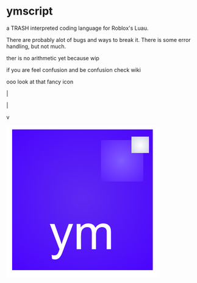 # ymscript
a TRASH interpreted coding language for Roblox's Luau.

There are probably alot of bugs and ways to break it.
There is some error handling, but not much.

ther is no arithmetic yet because wip

if you are feel confusion and be confusion
check wiki

ooo look at that fancy icon

|

|

v

![yo](ymlogo.png)
